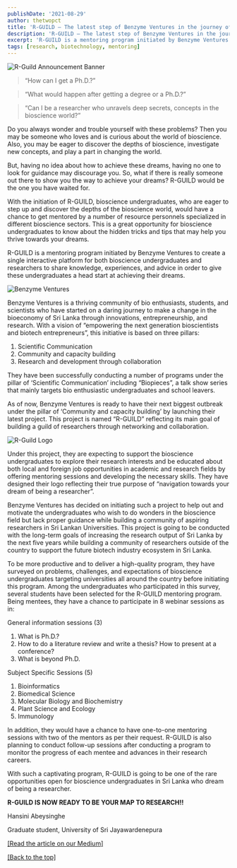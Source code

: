 ```yaml
---
publishDate: '2021-08-29'
author: thetwopct
title: 'R-GUILD — The latest step of Benzyme Ventures in the journey of empowering the next generation of bio enthusiasts.'
description: 'R-GUILD — The latest step of Benzyme Ventures in the journey of empowering the next generation of bio enthusiasts.'
excerpt: 'R-GUILD is a mentoring program initiated by Benzyme Ventures to create a single interactive platform for'
tags: [research, biotechnology, mentoring]
---
```


![R-Guild Announcement Banner](https://miro.medium.com/v2/resize:fit:720/format:webp/1*p8phobM_uIQ3WMcave6odw.jpeg)

>“How can I get a Ph.D.?”

>“What would happen after getting a degree or a Ph.D.?”

>“Can I be a researcher who unravels deep secrets, concepts in the bioscience world?”

Do you always wonder and trouble yourself with these problems? Then you may be someone who loves and is curious about the world of bioscience. Also, you may be eager to discover the depths of bioscience, investigate new concepts, and play a part in changing the world.

But, having no idea about how to achieve these dreams, having no one to look for guidance may discourage you. So, what if there is really someone out there to show you the way to achieve your dreams? R-GUILD would be the one you have waited for.

With the initiation of R-GUILD, bioscience undergraduates, who are eager to step up and discover the depths of the bioscience world, would have a chance to get mentored by a number of resource personnels specialized in different bioscience sectors. This is a great opportunity for bioscience undergraduates to know about the hidden tricks and tips that may help you thrive towards your dreams.

R-GUILD is a mentoring program initiated by Benzyme Ventures to create a single interactive platform for both bioscience undergraduates and researchers to share knowledge, experiences, and advice in order to give these undergraduates a head start at achieving their dreams.

![Benzyme Ventures](https://miro.medium.com/v2/resize:fit:720/format:webp/1*eKEZtLzTBDN76gXlnG9FlA.jpeg)

Benzyme Ventures is a thriving community of bio enthusiasts, students, and scientists who have started on a daring journey to make a change in the bioeconomy of Sri Lanka through innovations, entrepreneurship, and research. With a vision of “empowering the next generation bioscientists and biotech entrepreneurs”, this initiative is based on three pillars:

1. Scientific Communication
2. Community and capacity building
3. Research and development through collaboration

They have been successfully conducting a number of programs under the pillar of ‘Scientific Communication’ including “Biopieces”, a talk show series that mainly targets bio enthusiastic undergraduates and school leavers.

As of now, Benzyme Ventures is ready to have their next biggest outbreak under the pillar of ‘Community and capacity building’ by launching their latest project. This project is named “R-GUILD” reflecting its main goal of building a guild of researchers through networking and collaboration.

![R-Guild Logo](https://miro.medium.com/v2/resize:fit:720/format:webp/1*excpSxJTcqWKSIQrvmDjqA.jpeg)

Under this project, they are expecting to support the bioscience undergraduates to explore their research interests and be educated about both local and foreign job opportunities in academic and research fields by offering mentoring sessions and developing the necessary skills. They have designed their logo reflecting their true purpose of “navigation towards your dream of being a researcher”.

Benzyme Ventures has decided on initiating such a project to help out and motivate the undergraduates who wish to do wonders in the bioscience field but lack proper guidance while building a community of aspiring researchers in Sri Lankan Universities. This project is going to be conducted with the long-term goals of increasing the research output of Sri Lanka by the next five years while building a community of researchers outside of the country to support the future biotech industry ecosystem in Sri Lanka.

To be more productive and to deliver a high-quality program, they have surveyed on problems, challenges, and expectations of bioscience undergraduates targeting universities all around the country before initiating this program. Among the undergraduates who participated in this survey, several students have been selected for the R-GUILD mentoring program. Being mentees, they have a chance to participate in 8 webinar sessions as in:

General information sessions (3)

1. What is Ph.D.?
2. How to do a literature review and write a thesis? How to present at a conference?
3. What is beyond Ph.D.

Subject Specific Sessions (5)

1. Bioinformatics
2. Biomedical Science
3. Molecular Biology and Biochemistry
4. Plant Science and Ecology
5. Immunology

In addition, they would have a chance to have one-to-one mentoring sessions with two of the mentors as per their request. R-GUILD is also planning to conduct follow-up sessions after conducting a program to monitor the progress of each mentee and advances in their research careers.

With such a captivating program, R-GUILD is going to be one of the rare opportunities open for bioscience undergraduates in Sri Lanka who dream of being a researcher.

**R-GUILD IS NOW READY TO BE YOUR MAP TO RESEARCH!!**

Hansini Abeysinghe

Graduate student, University of Sri Jayawardenepura

[[Read the article on our Medium]](https://benzymeventures.medium.com/r-guild-the-latest-step-of-benzyme-ventures-in-the-journey-of-empowering-the-next-generation-of-9afdfc305086)

[[Back to the top]](#top)
